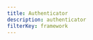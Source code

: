 ```yaml
---
title: Authenticator
description: authenticator
filterKey: framework
---
```


<inline-fragment framework="react" src="~/legacy-ui/auth/fragments/react/authenticator.md"></inline-fragment>
<inline-fragment framework="vue" src="~/legacy-ui/auth/fragments/vue/authenticator.md"></inline-fragment>
<inline-fragment framework="angular" src="~/legacy-ui/auth/fragments/angular/authenticator.md"></inline-fragment>
<inline-fragment framework="ionic" src="~/legacy-ui/auth/fragments/angular/authenticator.md"></inline-fragment>
<inline-fragment framework="react-native" src="~/legacy-ui/auth/fragments/react-native/authenticator.md"></inline-fragment>
